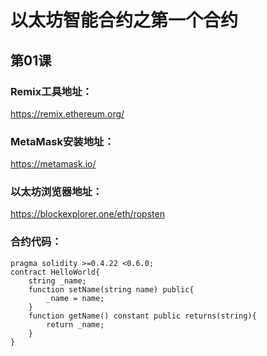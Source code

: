 # 以太坊智能合约之第一个合约
## 第01课
### Remix工具地址：
https://remix.ethereum.org/
### MetaMask安装地址：
https://metamask.io/
### 以太坊浏览器地址：
https://blockexplorer.one/eth/ropsten
### 合约代码：
```
pragma solidity >=0.4.22 <0.6.0;
contract HelloWorld{
    string _name;
    function setName(string name) public{
        _name = name;
    }
    function getName() constant public returns(string){
        return _name;
    }
}
```
